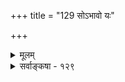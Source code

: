 +++
title = "129 सोऽभावो यः"

+++
<details><summary>मूलम्</summary>

सोऽभावो यः स्वभावं नियमयति दशादेशकालादिभेदो नैवं सर्वाश्रितानां त्यजनमनितरस्थाप्यधीप्रापितत्वात् ।  
तत्तत्प्रत्यर्थिभावस्फुरणसहकृतो नञ्प्रयोगक्षमोऽसौ नाभावानामभावं त्वमपि कलयसे भावभेदादितोऽन्यम् ॥ १२९ ॥
</details>

<details><summary>सर्वाङ्कषा - १२९</summary>

। 

एवं षड्भावपदार्थान् विचार्य, क्रमप्राप्तमभावं परीक्षयति-सोऽभाव इत्यादि । यः दशादेश- **कालादिभेदः** = अवस्थायाः देशस्य कालस्य च विशेषरूपस्सन् प्रकारान्तरेण **स्वभावम्** = वस्तूनामसंकीर्ण- 

807 

तत्तत्प्रत्यर्थिभावस्फुरणसहकृतो नञ्प्रयोगक्षमोऽसौ 

नाभावानामभावं त्वमपि कलयसे भावभेदादितोऽन्यम् ॥129॥ 



स्वभावम् भावरूपमेव नियमयति सः अभावः । अथवा, यः **स्वभावम्** = वस्तूनामसंकीर्णस्वभावम् नियम- **यति** = व्यवस्थापयति, सः अभावः । पदार्थस्सर्वोऽपि यदा तत्तत्पदेनोपस्थाप्यते, अथवा प्रत्यक्षादिना वा गृह्यते, तदा नियमेन स्वेतरव्यावृत्ततयैव तत्तद् गृह्यते । गौः इत्युक्ते हि अश्वादिव्यावृत्तिरपि सहैव भात्येव । गोः स्वरूपं गोत्वेन यदा व्यवस्थाप्यते, तदा किल गोत्वादिः निखिलगोसाधारणः, अश्वादिव्यावृत्तश्च गृह्यते । अत एव गोत्वं गवेतरासमवेतं निखिलगोसमवेतमित्युच्यते । अतोऽभावो व्यावृत्तिरूपः । अतो वस्तुनोऽर्धांशरूपः, न स्वतन्त्रः पदार्थः । ननु नीलादीनामपीदं समानम्, अनील(पीतादि)व्यावृत्तिरूपत्वादिति चेत्, **सर्वाश्रितानाम्** = सर्वद्रव्याश्रितानां नीलादिविशेषणानामपि नैवं त्यजनम् । कुतः ? अनितर- **स्थाप्यधीप्रापितत्वात्=इतरेण** = अन्यविषयेण न **स्थाप्या** = अचरितार्था या धीः, तादृशप्रतीत्योपस्थापितत्वात्। नीलादिकं हि विशेषणत्वाद्वयावर्तकस्वभावं सत् विशेष्यं पीतादिभ्यो व्यावर्तयति । न तावता नीलादीनां स्वरूपमेवासाधारणं नास्तीति न, नीलं स्वयं स्वस्वरूपेण गृह्यमाणमेव विशेष्यं पीतादिभ्यो व्यावर्तयति, गोत्वादिवत् । अतो नीलादिप्रतीतिर्न पीताभावमात्रेण निरूप्या, किन्तु स्वस्वरूपेणापीति न पीताद्यभावेनैव चरितार्था नीलबुद्धिः । अभावस्तु नैवम्, किञ्चिन्नास्तीत्युक्ते हि, तर्हि किमस्ति ? इति अन्येन भावेन बुद्धिः पूरणीया, एकस्य निवृत्तौ, अन्यस्य प्राप्तेरावश्यकत्वात् । ननु अभावोऽपि यदि भावरूपः, तर्हि भावाभावयोरविशेषापत्तिरित्यत्राह तत्तदित्यादि । **तत्तत्प्रत्यर्थिभावस्य** = तत्र तत्र तत्तत्पदार्थविरोधरूपस्य स्फुरणेन सहकृतः **असौ** = अभावः **नञ्प्रयोगक्षमः** = नञ्प्रयोगयोग्यो भवति । स्वरूपेण प्रतीतौ तु न नजपेक्षा । गौः स्वरूपेण प्रतीयते, इतरव्यावृत्तिस्तु अवाद्युपस्थितिसापेक्षा 'अयं गौः, नाश्वः' इति । अभावस्य भावात्मत्वं हि अतिरिक्ताभाववादिनामपि क्वचित्संमतं प्रदर्शयति - **त्वमपि** = अभावोऽतिरिक्त इति वदन् त्वमपि अभावानाम- **भावम्** = अभावाभावम् **भावभेदादितः** = भावविशेषरूपत्वापेक्षया **अन्यम्** = अतिरिक्तम् न **कलयसे** = न मनुषे । घटाभावाभावः घटस्वरूपः खलु भवताम् । 'घटाभावो नास्ति' इत्येतद्धि 'घटोऽस्ति' इत्यनेन समानार्थकम् । 'द्वितीयाभावः प्रथमाभावस्वरूपः ' 'भेदाभावश्च भेदप्रतियोगितावच्छेदकरूपः' इति किल गायन्ति तेऽपि । कुत्रचित्तु अभावः भावरूपः संप्रतिपन्नश्चेत् कुत एवमर्धजरती । अतोऽतिरिक्तोऽभावो नास्त्येव ॥ 

1 



'नास्ति' इति प्रतीतिविषयः अभाव इत्युच्यते । निरुपाधिकः नास्तीति प्रतीतिस्तु कस्यापि कदापि कुत्रापि न हि भवति । प्रथमतः प्रतियोगिनिरूप्यः खल्वभावः । अतश्च प्रतियोगिनः स्वरूपविशेषं वा देशकालसंबन्धविशेषं वा यदा निषेधति, तदा अन्येन रूपेणान्यस्मिन् कालेऽन्यस्मिन् देशे प्रतियोगिनो भावमेवाभिधत्ते । 'नास्ति' इत्युक्ते हि समनन्तरमेव 'किम् ?' इति प्रश्नोऽनिवार्यः । ' धनम्' इति यद्दुत्तरम्, जगत्येव धनं नास्तीति नार्थः । अतः कदा?' इति वा 'कस्य?' इति वा प्रश्नोऽनिवार्यः । कदा इति कालप्रश्नः । तस्योत्तरम् ‘इदानीम्' इति यदि, तर्हि 'पूर्वमासीत्, इदानीं नास्ति' इति पर्यवसानम् । अयमेव प्रध्वंसाभावः। ‘श्वो भविष्यति' इति यदि, तर्ह्ययमेव प्रागभावः । ' पूर्वमासीत्' इति च प्रध्वंसाभावः । 



490. 

808 

[ प्राक्प्रध्वंसाभावयोः स्वरूपम् ] 

प्रध्वंसप्रागभावो द्वितनुरभिमतः प्रागभावात्ययश्च 

प्रागूर्ध्वानाद्यनन्तप्रतिनियतदशासन्ततिः स्यात् तथा नः । 

एतावुभौ कालपरिच्छेदरूपावनन्तरश्लोके परीक्ष्येते । 'अत्र नास्ति' इत्यनुयोगी, स एव देशपरिच्छित्तिं वदति । तेन देशान्तरसत्ता सूच्यते । अयमेवात्यन्ताभावः । एवम् 'अयमयं न' इति वस्तुनः स्वरूपपरिच्छेदं वदति । 'घटः पटो न' इत्युक्ते हि घटपटयोरन्योन्यात्मता निषिध्यते । अत एवायमन्योन्याभाव इत्युच्यते ॥ 

T 

बुद्धिर्हि कदाप्यभावमात्रालम्बनी न भवेत् । निर्विषयं हि ज्ञानं न कुत्राप्यनुभवसिद्धम् । अतः विषयालाभे सैव लीयेत । सैव संसारिणां सुषुप्तिः, योगिनां तु समाधिः । अतः केवलनिषेधात्मकः कश्चन पदार्थो नास्त्येव । 'पदार्थ' पदमेवेममंशं वक्ति । अभावः कस्य पदस्यार्थः । 'अभाव' पदमेव समस्तपदम्। न **भावः** = अभाव इति खलु विग्रहः । समस्तपदं च वाक्यरूपम्, अनेकपदात्मकत्वात् । अतश्चाभावो वाक्यार्थः राजपुरुषादिवत्, न पदार्थः । ननु 'न' इति पदस्यार्थोऽभावः, न वाक्यार्थ इति चेत्, 'न' इत्यस्याव्ययत्वेन पदत्वाभावात् । अव्ययानां स्वतन्त्रतया प्रयोगाभावात् । अत एवाव्ययानां द्योतकत्वमेव, न वाचकत्वमिति प्रामाणिकाः । न हि पदान्तरनिरपेक्षो नञ् कुत्रापि बोधं जनयितुमलम् । 'न' इत्युक्तमात्रे हि, किं न ? इति प्रश्नोऽनिवार्यः । ननु पितृपुत्रादिपदान्यपि नियतसापेक्षाणि । न हि तान्यभावबोधकानि । तद्वदेव नञप्यस्त्विति चेत्, प्रामाणिकसंमतेषु चतुर्विधपदेषु नञोऽनन्तर्भावात् । पित्रादिपदानि तु न तथा, तानि संज्ञापदानि । नञः अभावोऽर्थः इति खलु वक्तव्यम् । अभाव इति च नैकं पदमित्युक्तम् । अतोऽर्थसमाजरूपोऽभावः । अथवा अभावः पदार्थस्यार्धांशरूपः । सर्वं हि वस्तु भावाभावात्मकम् । 'स्वरूपपररूपाभ्यां नित्यं सदसदात्मके । वस्तुनि ' इति खलु महामेधावी भट्टः । अत एव सदसदात्मकं सर्वम्, अनुवृत्तव्यावृत्त रूपम्, सामान्यविशेषरूपञ्च सत्त्वं सर्वानुवृत्तं महासामान्यपदवाच्यमेव प्रत्यक्षविषय इति मण्डनमिश्रादयः । ( श्लो. वा. अभाव. 11) व्यावृत्तं स्वलक्षणमेव प्रत्यक्षविषय इति बौद्धाः । उभयात्मकं सर्वमिति वैदिकाः । विस्तरस्तु श्रीमद्रङ्गनाथयतिविरचिते श्रीभाष्यगूढार्थसंग्रहे । अभावस्तु न स्वतन्त्रः कश्चित्पदार्थः । किन्तु तत्तदेशकालावस्था एवाभावपदार्थः । तत्रान्योन्याभावस्य स्वरूपं तु पूर्वमत्रैव ( श्लो. 13) प्रसङ्गात्प्रदर्शितम् । **सारतस्तु** = भेदाभावो यथा भेदप्रतियोगितावच्छेदकरूपः, तथा भेदोऽपि भेदानुयोगितावच्छेदकरूप एव, न त्वतिरिक्तः । यथा - घटभेदाभावो घटत्वमेव, एवं घटभेदोऽपि पटत्वादिरेव । इतराभावानां स्वरूपं तु समनन्तरं प्रदर्श्यते । आहत्याभावो नातिरिक्तः पदार्थः ॥ १२९ ॥
</details>
